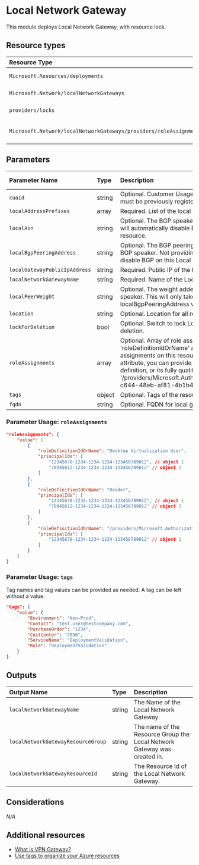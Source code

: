 # Local Network Gateway

This module deploys Local Network Gateway, with resource lock.

## Resource types

|Resource Type|ApiVersion|
|:--|:--|
|`Microsoft.Resources/deployments`|2018-02-01|
|`Microsoft.Network/localNetworkGateways`|2020-08-01|
|`providers/locks`|2016-09-01|
|`Microsoft.Network/localNetworkGateways/providers/roleAssignments`|2018-09-01-preview|

## Parameters

| Parameter Name | Type | Description | DefaultValue | Possible values |
| :-- | :-- | :-- | :-- | :-- |
| `cuaId` | string | Optional. Customer Usage Attribution id (GUID). This GUID must be previously registered |  |  |
| `localAddressPrefixes` | array | Required. List of the local (on-premises) IP address ranges |  |  |
| `localAsn` | string | Optional. The BGP speaker's ASN. Not providing this value will automatically disable BGP on this Local Network Gateway resource. |  |  |
| `localBgpPeeringAddress` | string | Optional. The BGP peering address and BGP identifier of this BGP speaker. Not providing this value will automatically disable BGP on this Local Network Gateway resource. |  |  |
| `localGatewayPublicIpAddress` | string | Required. Public IP of the local gateway |  |  |
| `localNetworkGatewayName` | string | Required. Name of the Local Network Gateway |  |  |
| `localPeerWeight` | string | Optional. The weight added to routes learned from this BGP speaker. This will only take effect if both the localAsn and the localBgpPeeringAddress values are provided. |  |  |
| `location` | string | Optional. Location for all resources. | [resourceGroup().location] |  |
| `lockForDeletion` | bool | Optional. Switch to lock Local Network Gateway from deletion. | False |  |
| `roleAssignments` | array | Optional. Array of role assignment objects that contain the 'roleDefinitionIdOrName' and 'principalId' to define RBAC role assignments on this resource. In the roleDefinitionIdOrName attribute, you can provide either the display name of the role definition, or its fully qualified ID in the following format: '/providers/Microsoft.Authorization/roleDefinitions/c2f4ef07-c644-48eb-af81-4b1b4947fb11' | System.Object[] |  |
| `tags` | object | Optional. Tags of the resource. |  |  |
| `fqdn` | string | Optional. FQDN for local gateway (on-prem gateway). | | |

### Parameter Usage: `roleAssignments`

```json
"roleAssignments": {
    "value": [
        {
            "roleDefinitionIdOrName": "Desktop Virtualization User",
            "principalIds": [
                "12345678-1234-1234-1234-123456789012", // object 1
                "78945612-1234-1234-1234-123456789012" // object 2
            ]
        },
        {
            "roleDefinitionIdOrName": "Reader",
            "principalIds": [
                "12345678-1234-1234-1234-123456789012", // object 1
                "78945612-1234-1234-1234-123456789012" // object 2
            ]
        },
        {
            "roleDefinitionIdOrName": "/providers/Microsoft.Authorization/roleDefinitions/c2f4ef07-c644-48eb-af81-4b1b4947fb11",
            "principalIds": [
                "12345678-1234-1234-1234-123456789012" // object 1
            ]
        }
    ]
}
```

### Parameter Usage: `tags`

Tag names and tag values can be provided as needed. A tag can be left without a value.

```json
"tags": {
    "value": {
        "Environment": "Non-Prod",
        "Contact": "test.user@testcompany.com",
        "PurchaseOrder": "1234",
        "CostCenter": "7890",
        "ServiceName": "DeploymentValidation",
        "Role": "DeploymentValidation"
    }
}
```

## Outputs

| Output Name | Type | Description |
| :-- | :-- | :-- |
| `localNetworkGatewayName` | string | The Name of the Local Network Gateway. |
| `localNetworkGatewayResourceGroup` | string | The name of the Resource Group the Local Network Gateway was created in. |        
| `localNetworkGatewayResourceId` | string | The Resource Id of the Local Network Gateway. |

## Considerations

*N/A*

## Additional resources

- [What is VPN Gateway?](https://docs.microsoft.com/en-us/azure/vpn-gateway/vpn-gateway-about-vpngateways)
- [Use tags to organize your Azure resources](https://docs.microsoft.com/en-us/azure/azure-resource-manager/resource-group-using-tags)